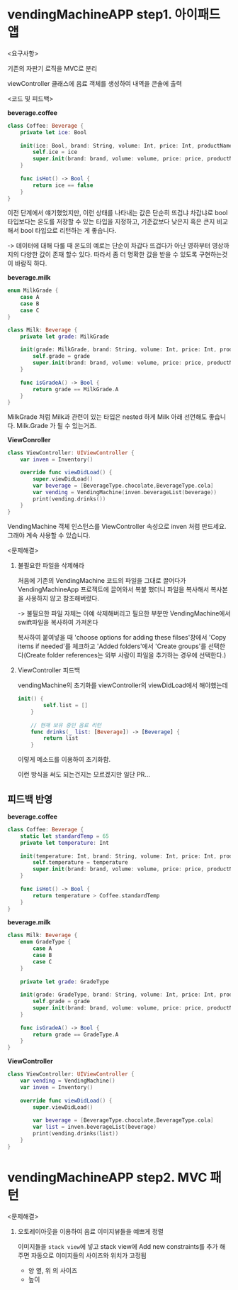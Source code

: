 # vendingMachineAPP step1. 아이패드 앱

<요구사항>

기존의 자판기 로직을 MVC로 분리

viewController 클래스에 음료 객체를 생성하여 내역을 콘솔에 출력



<코드 및 피드백>

**beverage.coffee**

```swift
class Coffee: Beverage {
    private let ice: Bool
    
    init(ice: Bool, brand: String, volume: Int, price: Int, productName: String, dateOfManufacture: Date = Date()) {
        self.ice = ice
        super.init(brand: brand, volume: volume, price: price, productName: productName, dateOfManufacture: dateOfManufacture, expirationDate: Date(timeInterval: 18144000, since: dateOfManufacture))
    }
    
    func isHot() -> Bool {
        return ice == false
    }
}
```

이전 단계에서 얘기했었지만, 이런 상태를 나타내는 값은 단순히 뜨겁냐 차갑냐로 bool 타입보다는
온도를 저장할 수 있는 타입을 지정하고, 기준값보다 낮은지 혹은 큰지 비교해서 bool 타입으로 리턴하는 게 좋습니다.

-> 데이터에 대해 다룰 때 온도의 예로는 단순이 차갑다 뜨겁다가 아닌 영하부터 영상까지의 다양한 값이 존재 할수 있다. 따라서 좀 더 명확한 값을 받을 수 있도록 구현하는것이 바람직 하다.



**beverage.milk**

```swift
enum MilkGrade {
    case A
    case B
    case C
}

class Milk: Beverage {
    private let grade: MilkGrade
    
    init(grade: MilkGrade, brand: String, volume: Int, price: Int, productName: String, dateOfManufacture: Date = Date()) {
        self.grade = grade
        super.init(brand: brand, volume: volume, price: price, productName: productName, dateOfManufacture: dateOfManufacture, expirationDate: Date(timeInterval: 432000, since: dateOfManufacture))
    }
    
    func isGradeA() -> Bool {
        return grade == MilkGrade.A
    }
}
```

MilkGrade 처럼 Milk과 관련이 있는 타입은 nested 하게 Milk 아래 선언해도 좋습니다.
Milk.Grade 가 될 수 있는거죠.



**ViewConroller**

```swift
class ViewController: UIViewController {
    var inven = Inventory()

    override func viewDidLoad() {
        super.viewDidLoad()
        var beverage = [BeverageType.chocolate,BeverageType.cola]
        var vending = VendingMachine(inven.beverageList(beverage))
        print(vending.drinks())
    }
}
```

VendingMachine 객체 인스턴스를 ViewController 속성으로 inven 처럼 만드세요. 그래야 계속 사용할 수 있습니다.



<문제해결>

1. 불필요한 파일을 삭제해라

   처음에 기존의 VendingMachine 코드의 파일을 그대로 끌어다가 VendingMachineApp 프로젝트에 끌어와서 복붙 했더니 파일을 복사해서 복사본을 사용하지 않고 참조해버렸다.

   -> 불필요한 파일 자체는 아예 삭제해버리고 필요한 부분만 VendingMachine에서 swift파일을 복사하여 가져온다

   복사하여 붙여넣을 때 'choose options for adding these filses'창에서 'Copy items if needed'를 체크하고 'Added folders'에서 'Create groups'를 선택한다(Create folder references는 외부 사람이 파일을 추가하는 경우에 선택한다.)

2. ViewController 피드백

   vendingMachine의 초기화를 viewController의 viewDidLoad에서 해야했는데 

   ```swift
   init() {
           self.list = []
       }
       
       // 현재 보유 중인 음료 리턴
       func drinks(_ list: [Beverage]) -> [Beverage] {
           return list
       }
   ```

   이렇게 메소드를 이용하여 초기화함.

   이런 방식을 써도 되는건지는 모르겠지만 일단 PR...

## 피드백 반영

**beverage.coffee**

```swift
class Coffee: Beverage {
    static let standardTemp = 65
    private let temperature: Int
    
    init(temperature: Int, brand: String, volume: Int, price: Int, productName: String, dateOfManufacture: Date = Date()) {
        self.temperature = temperature
        super.init(brand: brand, volume: volume, price: price, productName: productName, dateOfManufacture: dateOfManufacture, expirationDate: Date(timeInterval: 18144000, since: dateOfManufacture))
    }
    
    func isHot() -> Bool {
        return temperature > Coffee.standardTemp
    }
}
```



**beverage.milk**

```swift
class Milk: Beverage {
    enum GradeType {
        case A
        case B
        case C
    }
    
    private let grade: GradeType
    
    init(grade: GradeType, brand: String, volume: Int, price: Int, productName: String, dateOfManufacture: Date = Date()) {
        self.grade = grade
        super.init(brand: brand, volume: volume, price: price, productName: productName, dateOfManufacture: dateOfManufacture, expirationDate: Date(timeInterval: 432000, since: dateOfManufacture))
    }
    
    func isGradeA() -> Bool {
        return grade == GradeType.A
    }
}
```



**ViewController**

```swift
class ViewController: UIViewController {
    var vending = VendingMachine()
    var inven = Inventory()
    
    override func viewDidLoad() {
        super.viewDidLoad()
        
        var beverage = [BeverageType.chocolate,BeverageType.cola]
        var list = inven.beverageList(beverage)
        print(vending.drinks(list))
    }
}
```

# vendingMachineAPP step2. MVC 패턴

<문제해결>

1. 오토레이아웃을 이용하여 음료 이미지뷰들을 예쁘게 정렬

   이미지들을 `stack view`에 넣고 stack view에 Add new constraints를 추가 해주면 자동으로 이미지들의 사이즈와 위치가 고정됨

   - 양 옆, 위 의 사이즈
   - 높이